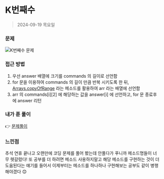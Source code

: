 # K번째수
> 2024-09-19 목요일

### 문제
![K번째수 문제](https://github.com/user-attachments/assets/45211c1d-8989-4f49-9b31-361d648315b3)

### 접근 방법
1. 우선 answer 배열에 크기를 commands 의 길이로 선언함
2. for 문을 이용하여 commands 의 길이 만큼 반복 시키도록 한 뒤, [Arrays.copyOfRange](https://velog.io/@tsun0705/Java-%EB%B0%B0%EC%97%B4-%EB%B3%B5%EC%82%AC-copyOf-copyOfRange) 라는 메소드를 활용하여 arr 라는 배열에 선언함
3. arr 의 commands[i][2] 에 해당하는 값을 answer[i] 에 선언하고, for 문 종료후에 answer 리턴

### 내가 푼 풀이
👉 [문제풀이](https://github.com/subbangE/codingTest-study/blob/master/src/Day_1/Array.java)

### 느낀점
추석 연휴 끝나고 오랜만에 코딩 문제를 풀어 봤는데 안풀다가 푸니까 메소드명들이 너무 헷갈렸다! 또 공부를 더 하려면 메소드 사용하지말고 해당 메소드를 구현하는 것이 더 도움된다는 얘기를 들어서 이제부터는 메소드를 하나하나 구현해보는 공부도 같이 병행해야겠다 😊
